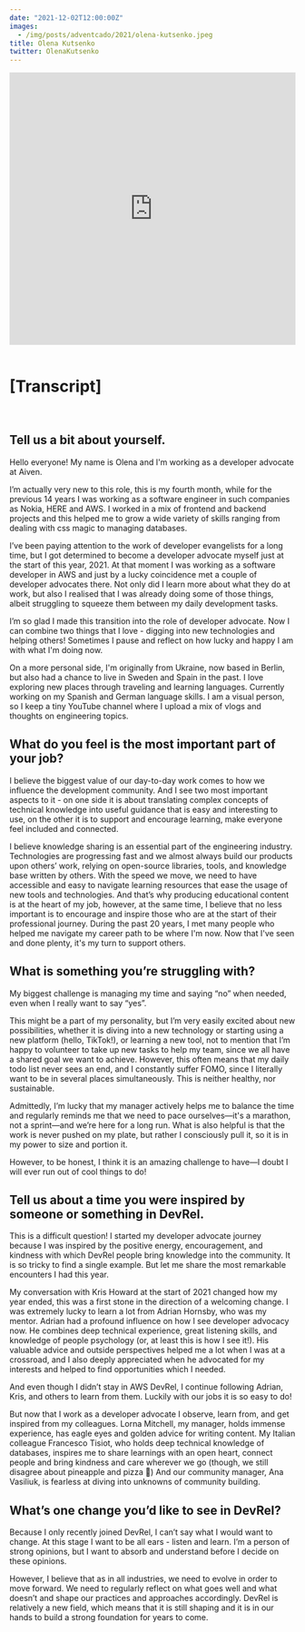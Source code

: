 ```yaml
---
date: "2021-12-02T12:00:00Z"
images:
  - /img/posts/adventcado/2021/olena-kutsenko.jpeg
title: Olena Kutsenko
twitter: OlenaKutsenko
---
```


<iframe width="100%" height="480" src="https://www.youtube.com/embed/SHb8eViJYAc?controls=0" frameborder="0" allow="accelerometer; autoplay; clipboard-write; encrypted-media; gyroscope; picture-in-picture" allowfullscreen></iframe>

<br/>
<br/>

# [Transcript]

<br/>

## Tell us a bit about yourself.

Hello everyone! My name is Olena and I'm working as a developer advocate at Aiven. 

I’m actually very new to this role, this is my fourth month, while for the previous 14 years I was working as a software engineer in such companies as Nokia, HERE and AWS. I worked in a mix of frontend and backend projects and this helped me to grow a wide variety of skills ranging from dealing with css magic to managing databases.

I’ve been paying attention to the work of developer evangelists for a long time, but I got determined to become a developer advocate myself just at the start of this year, 2021. At that moment I was working as a software developer in AWS and just by a lucky coincidence met a couple of developer advocates there. Not only did I learn more about what they do at work, but also I realised that I was already doing some of those things, albeit struggling to squeeze them between my daily development tasks.

I’m so glad I made this transition into the role of developer advocate. Now I can combine two things that I love - digging into new technologies and helping others! Sometimes I pause and reflect on how lucky and happy I am with what I'm doing now.

On a more personal side, I'm originally from Ukraine, now based in Berlin, but also had a chance to live in Sweden and Spain in the past. I love exploring new places through traveling and learning languages. Currently working on my Spanish and German language skills. I am a visual person, so I keep a tiny YouTube channel where I upload a mix of vlogs and thoughts on engineering topics.

## What do you feel is the most important part of your job?

I believe the biggest value of our day-to-day work comes to how we influence the development community. And I see two most important aspects to it - on one side it is about translating complex concepts of technical knowledge into useful guidance that is easy and interesting to use, on the other it is to support and encourage learning, make everyone feel included and connected. 

I believe knowledge sharing is an essential part of the engineering industry. Technologies are progressing fast and we almost always build our products upon others’ work, relying on open-source libraries, tools, and knowledge base written by others. With the speed we move, we need to have accessible and easy to navigate learning resources that ease the usage of new tools and technologies. And that’s why producing educational content is at the heart of my job, however, at the same time, I believe that no less important is to encourage and inspire those who are at the start of their professional journey. During the past 20 years, I met many people who helped me navigate my career path to be where I'm now. Now that I've seen and done plenty, it's my turn to support others.

## What is something you’re struggling with?

My biggest challenge is managing my time and saying “no” when needed, even when I really want to say “yes”. 

This might be a part of my personality, but I’m very easily excited about new possibilities, whether it is diving into a new technology or starting using a new platform (hello, TikTok!), or learning a new tool, not to mention that I’m happy to volunteer to take up new tasks to help my team, since we all have a shared goal we want to achieve. However, this often means that my daily todo list never sees an end, and I constantly suffer FOMO, since I literally want to be in several places simultaneously. This is neither healthy, nor sustainable. 

Admittedly, I’m lucky that my manager actively helps me to balance the time and regularly reminds me that we need to pace ourselves—it's a marathon, not a sprint—and we’re here for a long run. What is also helpful is that the work is never pushed on my plate, but rather I consciously pull it, so it is in my power to size and portion it. 

However, to be honest, I think it is an amazing challenge to have—I doubt I will ever run out of cool things to do!

## Tell us about a time you were inspired by someone or something in DevRel.

This is a difficult question! I started my developer advocate journey because I was inspired by the positive energy, encouragement, and kindness with which DevRel people bring knowledge into the community. It is so tricky to find a single example. But let me share the most remarkable encounters I had this year.

My conversation with Kris Howard at the start of 2021 changed how my year ended, this was a first stone in the direction of a welcoming change. I was extremely lucky to learn a lot from Adrian Hornsby, who was my mentor. Adrian had a profound influence on how I see developer advocacy now. He combines deep technical experience, great listening skills, and knowledge of people psychology (or, at least this is how I see it!). His valuable advice and outside perspectives helped me a lot when I was at a crossroad, and I also deeply appreciated when he advocated for my interests and helped to find opportunities which I needed. 

And even though I didn’t stay in AWS DevRel, I continue following Adrian, Kris, and others to learn from them. Luckily with our jobs it is so easy to do!

But now that I work as a developer advocate I observe, learn from, and get inspired from my colleagues. Lorna Mitchell, my manager, holds immense experience, has eagle eyes and golden advice for writing content. My Italian colleague Francesco Tisiot, who holds deep technical knowledge of databases, inspires me to share learnings with an open heart, connect people and bring kindness and care wherever we go (though, we still disagree about pineapple and pizza 🍕) And our community manager, Ana Vasiliuk, is fearless at diving into unknowns of community building.

## What’s one change you’d like to see in DevRel?

Because I only recently joined DevRel, I can’t say what I would want to change. At this stage I want to be all ears - listen and learn. I’m a person of strong opinions, but I want to absorb and understand before I decide on these opinions.

However, I believe that as in all industries, we need to evolve in order to move forward. We need to regularly reflect on what goes well and what doesn’t and shape our practices and approaches accordingly. DevRel is relatively a new field, which means that it is still shaping and it is in our hands to build a strong foundation for years to come.
